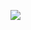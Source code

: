 ![](https://www.nta.go.jp/tmp/3f9212cb-4641-4152-98f2-52bce7b940a0/images/c3140c83a3ed20c876012b70fe92a9bc1e5e32f5f417e3541dd3db6a84dc1195.jpg)